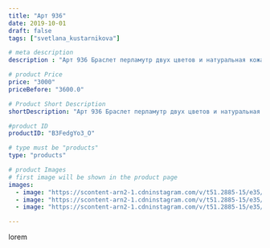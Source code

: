 ```yaml
---
title: "Арт 936"
date: 2019-10-01
draft: false
tags: ["svetlana_kustarnikova"]

# meta description
description : "Арт 936 Браслет перламутр двух цветов и натуральная кожа"

# product Price
price: "3000"
priceBefore: "3600.0"

# Product Short Description
shortDescription: "Арт 936 Браслет перламутр двух цветов и натуральная кожа"

#product ID
productID: "B3FedgYo3_O"

# type must be "products"
type: "products"

# product Images
# first image will be shown in the product page
images:
  - image: "https://scontent-arn2-1.cdninstagram.com/v/t51.2885-15/e35/69577899_153348689216776_8621067571300261726_n.jpg?se=7&tp=1&_nc_ht=scontent-arn2-1.cdninstagram.com&_nc_cat=104&_nc_ohc=UR-jdt0AaqQAX86xm4A&ccb=7-4&oh=ba34f8bd922aa0e2d934a3d061203313&oe=608343D5&ig_cache_key=MjE0NTI1NDc1OTIzODU2NDY0MQ%3D%3D.2-ccb7-4"
  - image: "https://scontent-arn2-1.cdninstagram.com/v/t51.2885-15/e35/70460597_1149901801868666_6325419906583116322_n.jpg?se=7&tp=1&_nc_ht=scontent-arn2-1.cdninstagram.com&_nc_cat=102&_nc_ohc=r63X5PQLRkoAX-Pdku6&ccb=7-4&oh=b0834a29ea720b0fb99a9fbe387c4fe1&oe=608264E9&ig_cache_key=MjE0NTI1NDc1OTIyMTg3MzY5Mg%3D%3D.2-ccb7-4"
  - image: "https://scontent-arn2-1.cdninstagram.com/v/t51.2885-15/e35/69870743_446165839352175_8140681518924262686_n.jpg?se=7&tp=1&_nc_ht=scontent-arn2-1.cdninstagram.com&_nc_cat=103&_nc_ohc=fXkFd1FIjJ8AX_8HwuU&ccb=7-4&oh=ed926b0e42a071e1b5cc324414311546&oe=6081AB4A&ig_cache_key=MjE0NTI1NDc1OTI0Njg4NTEwNA%3D%3D.2-ccb7-4"

---
```

lorem

